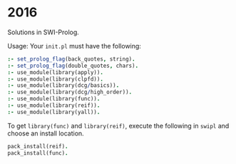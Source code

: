 # 2016

Solutions in SWI-Prolog.

Usage: Your `init.pl` must have the following:
```prolog
:- set_prolog_flag(back_quotes, string).
:- set_prolog_flag(double_quotes, chars).
:- use_module(library(apply)).
:- use_module(library(clpfd)).
:- use_module(library(dcg/basics)).
:- use_module(library(dcg/high_order)).
:- use_module(library(func)).
:- use_module(library(reif)).
:- use_module(library(yall)).
```
To get `library(func)` and `library(reif)`, execute the following in `swipl` and choose an install location.
```prolog
pack_install(reif).
pack_install(func).
```